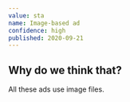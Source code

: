 ```yaml
---
value: sta
name: Image-based ad
confidence: high
published: 2020-09-21
---
```


## Why do we think that?

All these ads use image files.
